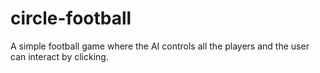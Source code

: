 # circle-football
A simple football game where the AI 
controls all the players and the user
can interact by clicking.
